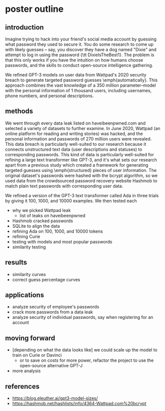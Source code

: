 # poster outline

## introduction

Imagine trying to hack into your friend's social media account by guessing what password they used to secure it. You do some research to come up with likely guesses – say, you discover they have a dog named "Dixie" and attempt to log in using the password {\tt DixieIsTheBest1}. The problem is that this only works if you have the intuition on how humans choose passwords, and the skills to conduct open-source intelligence gathering.

We refined GPT-3 models on user data from Wattpad's 2020 security breach to generate targeted password guesses \emph{automatically}. This approach combines the vast knowledge of a 350 million parameter–model with the personal information of 1 thousand users, including usernames, phone numbers, and personal descriptions.

## methods

We went through every data leak listed on haveibeenpwned.com and selected a variety of datasets to further examine. In June 2020, Wattpad (an online platform for reading and writing stories) was hacked, and the personal information and passwords of 270 million users were revealed. This data breach is particularly well-suited to our research because it connects unstructured text data (user descriptions and statuses) to corresponding passwords. This kind of data is particularly well-suited for refining a large text transformer like GPT-3, and it's what sets our research apart from a previous study which created a framework for generating targeted guesses using \emph{structured} pieces of user information. The original dataset's passwords were hashed with the bcrypt algorithm, so we used data from the crowdsourced password recovery website Hashmob to match plain text passwords with corresponding user data.

We refined a version of the GPT-3 text transformer called Ada in three trials by giving it 100, 1000, and 10000 examples. We then tested each 

- why we picked Wattpad leak
	- list of leaks on haveibeenpwned
- Hashmob cracked passwords
- SQLite to align the data
- refining Ada on 100, 1000, and 10000 tokens
- refining Curie 
- testing with models and most popular passwords
- similarity testing

## results

- similarity curves
- correct guess percentage curves

## applications

- analyze security of employee's passwords
- crack more passwords from a data leak
- analyze security of individual passwords, say when registering for an account

## moving forward

- [depending on what the data looks like] we could scale up the model to train on Curie or Davinci
	- or to save on costs for more power, refactor the project to use the open-source alternative GPT-J
- more analysis 

## references

- https://blog.eleuther.ai/gpt3-model-sizes/
- https://hashmob.net/hashlists/info/4364-Wattpad.com%20bcrypt
